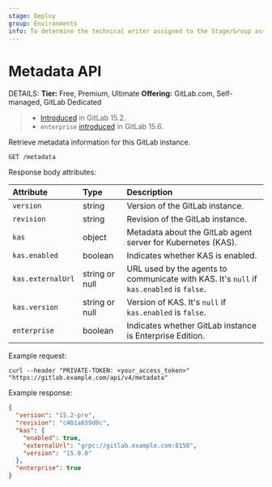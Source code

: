 ```yaml
---
stage: Deploy
group: Environments
info: To determine the technical writer assigned to the Stage/Group associated with this page, see https://handbook.gitlab.com/handbook/product/ux/technical-writing/#assignments
---
```


# Metadata API

DETAILS:
**Tier:** Free, Premium, Ultimate
**Offering:** GitLab.com, Self-managed, GitLab Dedicated

> - [Introduced](https://gitlab.com/gitlab-org/gitlab/-/issues/357032) in GitLab 15.2.
> - `enterprise` [introduced](https://gitlab.com/gitlab-org/gitlab/-/merge_requests/103969) in GitLab 15.6.

Retrieve metadata information for this GitLab instance.

```plaintext
GET /metadata
```

Response body attributes:

| Attribute         | Type           | Description                                                                              |
|:------------------|:---------------|:-----------------------------------------------------------------------------------------|
| `version`         | string         | Version of the GitLab instance.                                                          |
| `revision`        | string         | Revision of the GitLab instance.                                                         |
| `kas`             | object         | Metadata about the GitLab agent server for Kubernetes (KAS).                             |
| `kas.enabled`     | boolean        | Indicates whether KAS is enabled.                                                        |
| `kas.externalUrl` | string or null | URL used by the agents to communicate with KAS. It's `null` if `kas.enabled` is `false`. |
| `kas.version`     | string or null | Version of KAS. It's `null` if `kas.enabled` is `false`.                                 |
| `enterprise`      | boolean        | Indicates whether GitLab instance is Enterprise Edition.                                 |

Example request:

```shell
curl --header "PRIVATE-TOKEN: <your_access_token>" "https://gitlab.example.com/api/v4/metadata"
```

Example response:

```json
{
  "version": "15.2-pre",
  "revision": "c401a659d0c",
  "kas": {
    "enabled": true,
    "externalUrl": "grpc://gitlab.example.com:8150",
    "version": "15.0.0"
  },
  "enterprise": true
}
```
